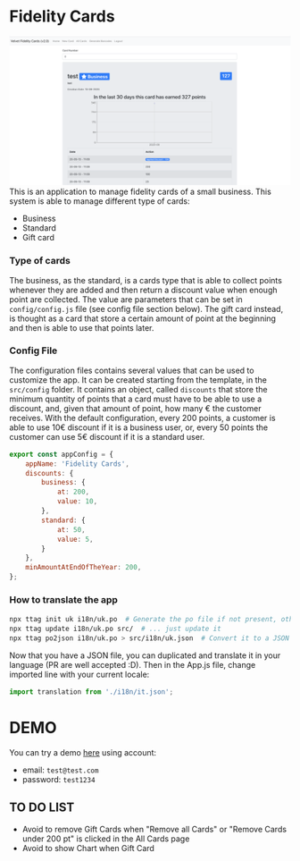 # Fidelity Cards
![screenshot](https://raw.githubusercontent.com/alessandro308/fidelity-cards/master/screenshot.png)
This is an application to manage fidelity cards of a small business. 
This system is able to manage different type of cards:
 - Business
 - Standard
 - Gift card

### Type of cards
The business, as the standard, is a cards type that is able to collect points whenever they are added and then return a discount value
when enough point are collected. The value are parameters that can be set in `config/config.js` file (see config file section below).
The gift card instead, is thought as a card that store a certain amount of point at the beginning and then is able to use that points later.

### Config File
The configuration files contains several values that can be used to customize the app. It can be created starting from the template,
in the `src/config` folder.
It contains an object, called `discounts` that store the minimum quantity of points that a card must have to be able to use a discount, and,
given that amount of point, how many € the customer receives. With the default configuration, every 200 points, a customer is able
to use 10€ discount if it is a business user, or, every 50 points the customer can use 5€ discount if it is a standard user.

```javascript
export const appConfig = {
    appName: 'Fidelity Cards',
    discounts: {
        business: {
            at: 200,
            value: 10,
        },
        standard: {
            at: 50,
            value: 5,
        }
    },
    minAmountAtEndOfTheYear: 200,
};
```

### How to translate the app
```bash
npx ttag init uk i18n/uk.po  # Generate the po file if not present, otherwise...
npx ttag update i18n/uk.po src/  # ... just update it
npx ttag po2json i18n/uk.po > src/i18n/uk.json  # Convert it to a JSON to be loaded by the app
```
Now that you have a JSON file, you can duplicated and translate it in your language (PR are well accepted :D).
Then in the App.js file, change imported line with your current locale:
```javascript
import translation from './i18n/it.json';
```

# DEMO
You can try a demo [here](TBD) using account:
 - email: `test@test.com`
 - password: `test1234`

## TO DO LIST
- Avoid to remove Gift Cards when "Remove all Cards" or "Remove Cards under 200 pt" is clicked in the All Cards page
- Avoid to show Chart when Gift Card
